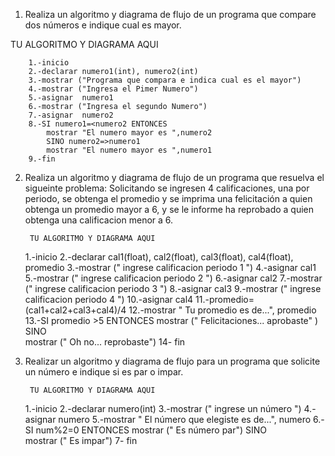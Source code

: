 1. Realiza un algoritmo y diagrama de flujo de un programa que compare dos números e indique cual es mayor.
  
  TU ALGORITMO Y DIAGRAMA AQUI
  
  		1.-inicio
		2.-declarar numero1(int), numero2(int)
		3.-mostrar ("Programa que compara e indica cual es el mayor")
		4.-mostrar ("Ingresa el Pimer Numero")
		5.-asignar	numero1
		6.-mostrar ("Ingresa el segundo Numero")
		7.-asignar	numero2
		8.-SI numero1=<numero2 ENTONCES
			mostrar "El numero mayor es ",numero2
		    SINO numero2=>numero1 
		    mostrar "El numero mayor es ",numero1
		9.-fin
 
  
  
  
  
  
2. Realiza un algoritmo y diagrama de flujo de un programa que resuelva el sigueinte problema: Solicitando se ingresen 4 calificaciones, una por periodo, se obtenga el promedio y se imprima una felicitación a quien obtenga un promedio mayor a 6, y se le informe ha reprobado a quien obtenga una calificacion menor a 6.

        TU ALGORITMO Y DIAGRAMA AQUI
	
	1.-inicio
	2.-declarar cal1(float), cal2(float), cal3(float), cal4(float), promedio
	3.-mostrar (" ingrese calificacion periodo 1 ")
	4.-asignar cal1
	5.-mostrar (" ingrese calificacion periodo 2 ")
	6.-asignar cal2
	7.-mostrar (" ingrese calificacion periodo 3 ")
	8.-asignar cal3
	9.-mostrar (" ingrese calificacion periodo 4 ")
	10.-asignar cal4
	11.-promedio= (cal1+cal2+cal3+cal4)/4
	12.-mostrar " Tu promedio es de...", promedio
	13.-SI promedio >5 ENTONCES
	    mostrar (" Felicitaciones... aprobaste" )
	    SINO  
	    mostrar (" Oh no... reprobaste")
	14- fin

3. Realizar un algoritmo y diagrama de flujo para un programa que solicite un número e indique si es par o impar.

        TU ALGORITMO Y DIAGRAMA AQUI
	
	
	1.-inicio
	2.-declarar numero(int)
	3.-mostrar (" ingrese un número ")
	4.-asignar numero
	5.-mostrar " El número que elegiste es de...", numero
	6.-SI num%2=0 ENTONCES
	    mostrar (" Es número par")
	    SINO  
	    mostrar (" Es impar")
	7- fin
	
	
